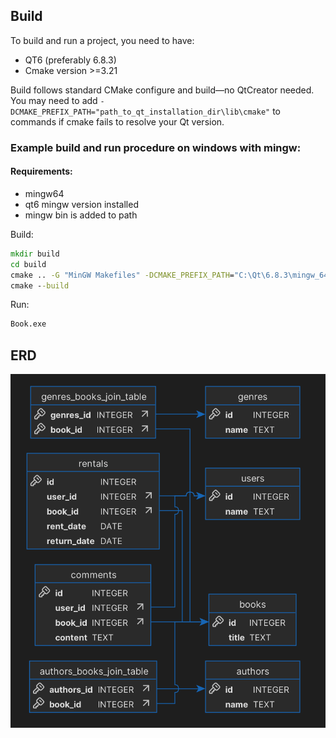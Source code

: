 ## Build

To build and run a project, you need to have:
 - QT6 (preferably 6.8.3)
 - Cmake version >=3.21

Build follows standard CMake configure and build—no QtCreator needed.
You may need to add `-DCMAKE_PREFIX_PATH="path_to_qt_installation_dir\lib\cmake"` to commands if cmake fails to resolve your Qt version.

### Example build and run procedure on windows with mingw:

#### Requirements:
 - mingw64
 - qt6 mingw version installed
 - mingw bin is added to path

Build:
```cmd
mkdir build
cd build
cmake .. -G "MinGW Makefiles" -DCMAKE_PREFIX_PATH="C:\Qt\6.8.3\mingw_64\lib\cmake"
cmake --build
```

Run:
```cmd
Book.exe
```

## ERD

![Database ERD](./ERD.png)